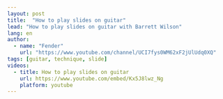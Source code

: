 ```yaml
---
layout: post
title:  "How to play slides on guitar"
lead: "How to play slides on guitar with Barrett Wilson"
lang: en
author:
  - name: "Fender"
    url: "https://www.youtube.com/channel/UCI7fys0WM62xF2jUlUdq0XQ"
tags: [guitar, technique, slide]
videos:
  - title: How to play slides on guitar
    url: https://www.youtube.com/embed/Kx5J8lwz_Ng
    platform: youtube
---
```

